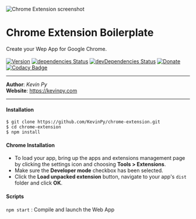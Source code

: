 ![Chrome Extension screenshot](https://kevinpy.com/Projects/Chrome-Extension/out/chrome-extension-screenshot.png)
# Chrome Extension Boilerplate
Create your Wep App for Google Chrome.<br />
<br />
[![Version](https://img.shields.io/github/release/kevinpy/chrome-extension.svg)](https://github.com/kevinpy/chrome-extension/releases)
[![dependencies Status](https://david-dm.org/kevinpy/chrome-extension/status.svg)](https://david-dm.org/kevinpy/chrome-extension)
[![devDependencies Status](https://david-dm.org/kevinpy/chrome-extension/dev-status.svg)](https://david-dm.org/kevinpy/chrome-extension?type=dev)
[![Donate](https://img.shields.io/badge/Donate-PayPal-green.svg)](paypal.me/kevinpy)
[![Codacy Badge](https://api.codacy.com/project/badge/Grade/19f475615c11426f9de023331209bef4)](https://www.codacy.com/app/KevinPy/chrome-extension?utm_source=github.com&amp;utm_medium=referral&amp;utm_content=KevinPy/chrome-extension&amp;utm_campaign=Badge_Grade)
***
**Author**: *Kevin Py*<br />
**Website**: <https://kevinpy.com>
***
#### Installation
```
$ git clone https://github.com/KevinPy/chrome-extension.git
$ cd chrome-extension
$ npm install
```

#### Chrome Installation
- To load your app, bring up the apps and extensions management page by clicking the settings icon and choosing **Tools > Extensions**.<br />
- Make sure the **Developer mode** checkbox has been selected.<br />
- Click the **Load unpacked extension** button, navigate to your app's `dist` folder and click **OK**.


#### Scripts
`npm start` : Compile and launch the Web App
